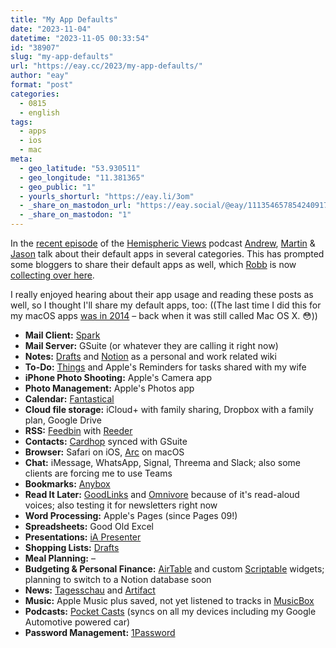 ```yaml
---
title: "My App Defaults"
date: "2023-11-04"
datetime: "2023-11-05 00:33:54"
id: "38907"
slug: "my-app-defaults"
url: "https://eay.cc/2023/my-app-defaults/"
author: "eay"
format: "post"
categories:
  - 0815
  - english
tags:
  - apps
  - ios
  - mac
meta:
  - geo_latitude: "53.930511"
  - geo_longitude: "11.381365"
  - geo_public: "1"
  - yourls_shorturl: "https://eay.li/3om"
  - _share_on_mastodon_url: "https://eay.social/@eay/111354657854240917"
  - _share_on_mastodon: "1"
---
```


In the [recent episode](https://listen.hemisphericviews.com/097) of the [Hemispheric Views](https://hemisphericviews.com/) podcast [Andrew](https://canion.omg.lol/), [Martin](https://loungeruminator.net/) & [Jason](https://grepjason.sh/) talk about their default apps in several categories. This has prompted some bloggers to share their default apps as well, which [Robb](https://rknight.me/) is now [collecting over here](https://defaults.rknight.me/).

I really enjoyed hearing about their app usage and reading these posts as well, so I thought I'll share my default apps, too: ((The last time I did this for my macOS apps [was in 2014](https://eay.cc/2014/meine-mac-essentials/) – back when it was still called Mac OS X. 😳))

- **Mail Client:** [Spark](https://sparkmailapp.com/de)
- **Mail Server:** GSuite (or whatever they are calling it right now)
- **Notes:** [Drafts](https://getdrafts.com/) and [Notion](https://eay.li/notion) as a personal and work related wiki
- **To-Do:** [Things](https://culturedcode.com/things/) and Apple's Reminders for tasks shared with my wife
- **iPhone Photo Shooting:** Apple's Camera app
- **Photo Management:** Apple's Photos app
- **Calendar:** [Fantastical](https://flexibits.com/fantastical)
- **Cloud file storage:** iCloud+ with family sharing, Dropbox with a family plan, Google Drive
- **RSS:** [Feedbin](https://feedbin.com/) with [Reeder](https://www.reederapp.com/)
- **Contacts:** [Cardhop](https://flexibits.com/cardhop) synced with GSuite
- **Browser:** Safari on iOS, [Arc](https://eay.cc/2023/arc-der-neue-etwas-andere-browser-ist-in-version-1-0-erschienen-und-nun-ohne-invite-verfuegbar/) on macOS
- **Chat:** iMessage, WhatsApp, Signal, Threema and Slack; also some clients are forcing me to use Teams
- **Bookmarks:** [Anybox](https://anybox.app/)
- **Read It Later:** [GoodLinks](https://goodlinks.app/) and [Omnivore](https://omnivore.app/) because of it's read-aloud voices; also testing it for newsletters right now
- **Word Processing:** Apple's Pages (since Pages 09!)
- **Spreadsheets:** Good Old Excel
- **Presentations:** [iA Presenter](https://ia.net/presenter)
- **Shopping Lists:** [Drafts](https://getdrafts.com/)
- **Meal Planning:** –
- **Budgeting & Personal Finance:** [AirTable](https://airtable.com/invite/r/Ka4tMA7q) and custom [Scriptable](https://scriptable.app/) widgets; planning to switch to a Notion database soon
- **News:** [Tagesschau](https://apps.apple.com/de/app/tagesschau-nachrichten/id401644893) and [Artifact](https://artifact.news/)
- **Music:** Apple Music plus saved, not yet listened to tracks in [MusicBox](https://apps.apple.com/app/id1614730313)
- **Podcasts:** [Pocket Casts](https://pocketcasts.com/) (syncs on all my devices including my Google Automotive powered car)
- **Password Management:** [1Password](https://1password.com/de)
